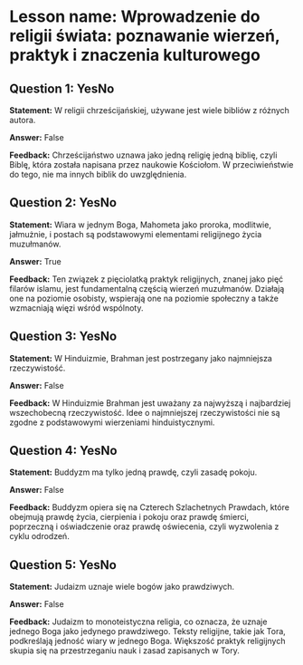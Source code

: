 # Lesson name: Wprowadzenie do religii świata: poznawanie wierzeń, praktyk i znaczenia kulturowego

## Question 1: YesNo

**Statement:** W religii chrześcijańskiej, używane jest wiele bibliów z różnych autora.

**Answer:** False

**Feedback:**
Chrześcijaństwo uznawa jako jedną religię jedną biblię, czyli Biblę, która została napisana przez naukowie Kościołom. W przeciwieństwie do tego, nie ma innych biblik do uwzględnienia.


## Question 2: YesNo

**Statement:** Wiara w jednym Boga, Mahometa jako proroka, modlitwie, jałmużnie, i postach są podstawowymi elementami religijnego życia muzułmanów.

**Answer:** True

**Feedback:**
Ten związek z pięciolatką praktyk religijnych, znanej jako pięć filarów islamu, jest fundamentalną częścią wierzeń muzułmanów. Działają one na poziomie osobisty, wspierają one na poziomie społeczny a także wzmacniają więzi wśród wspólnoty.


## Question 3: YesNo

**Statement:** W Hinduizmie, Brahman jest postrzegany jako najmniejsza rzeczywistość.

**Answer:** False

**Feedback:**
W Hinduizmie Brahman jest uważany za najwyższą i najbardziej wszechobecną rzeczywistość. Idee o najmniejszej rzeczywistości nie są zgodne z podstawowymi wierzeniami hinduistycznymi.


## Question 4: YesNo

**Statement:** Buddyzm ma tylko jedną prawdę, czyli zasadę pokoju.

**Answer:** False

**Feedback:**
Buddyzm opiera się na Czterech Szlachetnych Prawdach, które obejmują prawdę życia, cierpienia i pokoju oraz prawdę śmierci, poprzeczną i oświadczenie oraz prawdę oświecenia, czyli wyzwolenia z cyklu odrodzeń.


## Question 5: YesNo

**Statement:** Judaizm uznaje wiele bogów jako prawdziwych.

**Answer:** False

**Feedback:**
Judaizm to monoteistyczna religia, co oznacza, że uznaje jednego Boga jako jedynego prawdziwego. Teksty religijne, takie jak Tora, podkreślają jedność wiary w jednego Boga. Większość praktyk religijnych skupia się na przestrzeganiu nauk i zasad zapisanych w Tory.

